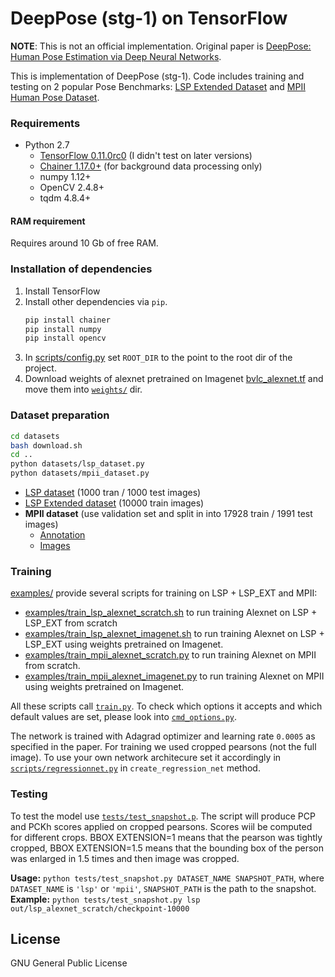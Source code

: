 # DeepPose (stg-1) on TensorFlow

**NOTE**: This is not an official implementation. Original paper is [DeepPose: Human Pose Estimation via Deep Neural Networks](http://arxiv.org/abs/1312.4659).

This is implementation of DeepPose (stg-1).
Code includes training and testing on 2 popular Pose Benchmarks: [LSP Extended Dataset](http://www.comp.leeds.ac.uk/mat4saj/lspet.html) and [MPII Human Pose Dataset](http://human-pose.mpi-inf.mpg.de/).

### Requirements

- Python 2.7
  - [TensorFlow 0.11.0rc0](https://github.com/tensorflow/tensorflow/releases/tag/v0.11.0rc0) (I didn't test on later versions)
  - [Chainer 1.17.0+](https://github.com/pfnet/chainer) (for background data processing only)
  - numpy 1.12+
  - OpenCV 2.4.8+
  - tqdm 4.8.4+

#### RAM requirement
Requires around 10 Gb of free RAM.

### Installation of dependencies
1. Install TensorFlow
2. Install other dependencies via `pip`.
    ```sh
    pip install chainer
    pip install numpy
    pip install opencv
    ```
3. In [scripts/config.py](scripts/config.py) set `ROOT_DIR` to the point to the root dir of the project.
4. Download weights of alexnet pretrained on Imagenet [bvlc_alexnet.tf](bvlc_alexnet.tf) and move them into [`weights/`](weights/) dir.

### Dataset preparation

```sh
cd datasets
bash download.sh
cd ..
python datasets/lsp_dataset.py
python datasets/mpii_dataset.py
```

- [LSP dataset](http://www.comp.leeds.ac.uk/mat4saj/lsp.html) (1000 tran / 1000 test images)
- [LSP Extended dataset](http://www.comp.leeds.ac.uk/mat4saj/lspet_dataset.zip) (10000 train images)
- **MPII dataset** (use validation set and split in into 17928 train / 1991 test images)
    - [Annotation](http://datasets.d2.mpi-inf.mpg.de/leonid14cvpr/mpii_human_pose_v1_u12_1.tar.gz)
    - [Images](http://datasets.d2.mpi-inf.mpg.de/andriluka14cvpr/mpii_human_pose_v1.tar.gz)

### Training
[examples/](examples/) provide several scripts for training on LSP + LSP_EXT and MPII:
- [examples/train_lsp_alexnet_scratch.sh](examples/train_lsp_alexnet_scratch.sh) to run training Alexnet on LSP + LSP_EXT from scratch
- [examples/train_lsp_alexnet_imagenet.sh](examples/train_lsp_alexnet_imagenet.sh) to run training Alexnet on LSP + LSP_EXT using weights pretrained on Imagenet.
- [examples/train_mpii_alexnet_scratch.py](examples/train_mpii_alexnet_scratch.sh) to run training Alexnet on MPII from scratch.
- [examples/train_mpii_alexnet_imagenet.py](examples/train_mpii_alexnet_imagenet.sh) to run training Alexnet on MPII using weights pretrained on Imagenet.

All these scripts call [`train.py`](scripts/train.py).
To check which options it accepts and which default values are set, please look into [`cmd_options.py`](scripts/cmd_options.py).

The network is trained with Adagrad optimizer and learning rate `0.0005` as specified in the paper.
For training we used cropped pearsons (not the full image).
To use your own network architecure set it accordingly in [`scripts/regressionnet.py`](scripts/regressionnet.py) in `create_regression_net` method.

### Testing
To test the model use [`tests/test_snapshot.p`](tests/test_snapshot.py).
The script will produce PCP and PCKh scores applied on cropped pearsons.
Scores wiil be computed for different crops.
BBOX EXTENSION=1 means that the pearson was tightly cropped,
BBOX EXTENSION=1.5 means that the bounding box of the person was enlarged in 1.5 times and then image was cropped.


**Usage:**  `python tests/test_snapshot.py DATASET_NAME SNAPSHOT_PATH`,
   where `DATASET_NAME` is `'lsp'` or `'mpii'`,
   `SNAPSHOT_PATH` is the path to the snapshot.
**Example:** `python tests/test_snapshot.py lsp out/lsp_alexnet_scratch/checkpoint-10000`



License
----
GNU General Public License
